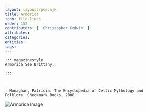 ```yaml
---
layout: layouts/pce.njk
title: Armorica
icon: file-lines
order: 152
contributors: [ 'Christopher Godwin' ]
attributes:
categories:
entities:
tags:
---
```

``` tab [group1:Info]
::: magazinestyle
Armorica See Brittany.

:::
```
``` tab [group1:Attributes]
```
``` tab [group1:Entities]
```
``` tab [group1:Sources]
- Monaghan, Patricia. The Encyclopedia of Celtic Mythology and Folklore. Checkmark Books, 2008.
```
![Armorica Image](https://upload.wikimedia.org/wikipedia/commons/7/73/Armorica.png)
